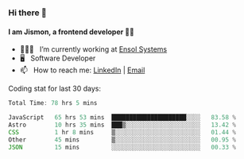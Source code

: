 ### Hi there 👋

#### I am Jismon, a frontend developer 👦🏻

- 🧑🏻‍💻   &nbsp; I’m currently working at <a href='https://www.ensolsystems.com/' target="_blank">Ensol Systems</a>
- 🖥   &nbsp; Software Developer
- 📫   &nbsp; How to reach me: <a href='https://www.linkedin.com/in/jismonthomas/'>LinkedIn</a> | <a href='mailto:hellojismonthomas@gmail.com'>Email</a>

Coding stat for last 30 days:
<!--START_SECTION:waka-->

```javascript
Total Time: 78 hrs 5 mins

JavaScript   65 hrs 53 mins  █████████████████████░░░░   83.58 %
Astro        10 hrs 35 mins  ███▒░░░░░░░░░░░░░░░░░░░░░   13.42 %
CSS          1 hr 8 mins     ▒░░░░░░░░░░░░░░░░░░░░░░░░   01.44 %
Other        45 mins         ▒░░░░░░░░░░░░░░░░░░░░░░░░   00.95 %
JSON         15 mins         ░░░░░░░░░░░░░░░░░░░░░░░░░   00.33 %
```

<!--END_SECTION:waka-->

<!--
**jismonthomas/jismonthomas** is a ✨ _special_ ✨ repository because its `README.md` (this file) appears on your GitHub profile.

Here are some ideas to get you started:

- 🔭 I’m currently working on ...
- 🌱 I’m currently learning ...
- 👯 I’m looking to collaborate on ...
- 🤔 I’m looking for help with ...
- 💬 Ask me about ...
- 📫 How to reach me: ...
- 😄 Pronouns: ...
- ⚡ Fun fact: ...
-->
